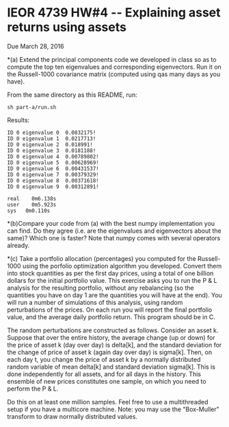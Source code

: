 # IEOR 4739 HW#4 -- Explaining asset returns using assets

Due March 28, 2016

*(a) Extend the principal components code we developed in class so as to compute the top ten eigenvalues and corresponding eigenvectors. Run it on the Russell-1000 covariance matrix (computed using qas many days as you have). 

From the same directory as this README, run:
```
sh part-a/run.sh
```

Results:

```
ID 0 eigenvalue 0  0.0832175!
ID 0 eigenvalue 1  0.0217713!
ID 0 eigenvalue 2  0.018991!
ID 0 eigenvalue 3  0.0181188!
ID 0 eigenvalue 4  0.00789802!
ID 0 eigenvalue 5  0.00628969!
ID 0 eigenvalue 6  0.00431537!
ID 0 eigenvalue 7  0.00379329!
ID 0 eigenvalue 8  0.00371618!
ID 0 eigenvalue 9  0.00312891!

real	0m6.138s
user	0m5.923s
sys	  0m0.110s
```

*(b)Compare your code from (a) with the best numpy implementation you can find. Do they agree (i.e. are the eigenvalues and eigenvectors about the same)? Which one is faster? Note that numpy comes with several operators already. 

*(c) Take a portfolio allocation (percentages) you computed for the Russell-1000 using the porfolio optimization algorithm you developed. Convert them into stock quantities as per the first day prices, using a total of one billion dollars for the initial portfolio value. This exercise asks you to run the P & L analysis for the resulting portfolio, without any rebalancing (so the quantities you have on day 1 are the quantities you will have at the end). You will run a number of simulations of this analysis, using random perturbations of the prices. On each run you will report the final portfolio value, and the average daily portfolio return. This program should be in C.

The random perturbations are constructed as follows. Consider an asset k. Suppose that over the entire history, the average change (up or down) for the price of asset k (day over day) is delta[k], and the standard deviation for the change of price of asset k (again day over day) is sigma[k]. Then, on each day t, you change the price of asset k by a normally distributed random variable of mean delta[k] and standard deviation sigma[k]. This is done independently for all assets, and for all days in the history. This ensemble of new prices constitutes one sample, on which you need to perform the P & L. 

Do this on at least one million samples. Feel free to use a multithreaded setup if you have a multicore machine. 
Note: you may use the "Box-Muller" transform to draw normally distributed values. 
